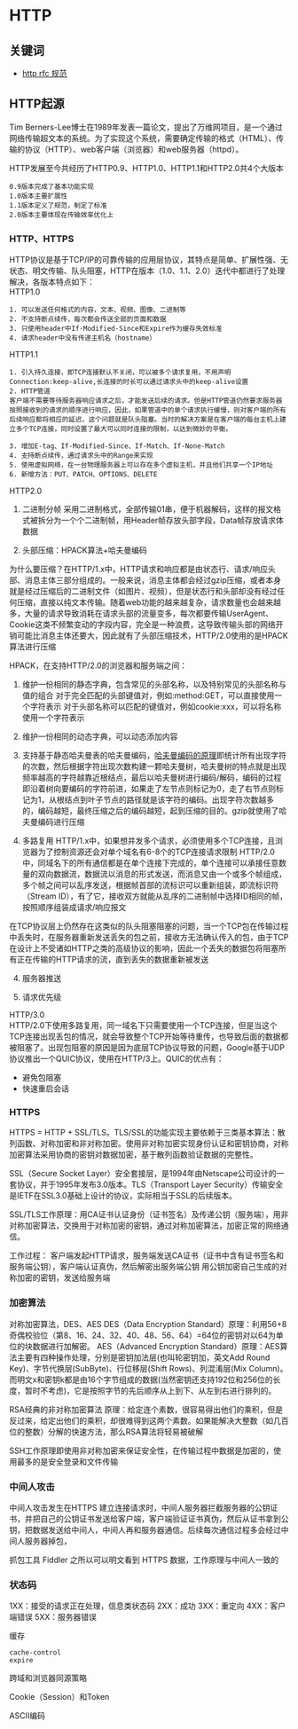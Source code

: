 # HTTP

## 关键词
- [http rfc 规范](https://developer.mozilla.org/zh-CN/docs/Web/HTTP/Resources_and_specifications)

## HTTP起源
Tim Berners-Lee博士在1989年发表一篇论文，提出了万维网项目，是一个通过网络传输超文本的系统。为了实现这个系统，需要确定传输的格式（HTML）、传输的协议（HTTP）、web客户端（浏览器）和web服务器（httpd）。

HTTP发展至今共经历了HTTP0.9、HTTP1.0、HTTP1.1和HTTP2.0共4个大版本
```
0.9版本完成了基本功能实现
1.0版本主要扩展性
1.1版本定义了规范，制定了标准
2.0版本主要体现在传输效率优化上
```
### HTTP、HTTPS

HTTP协议是基于TCP/IP的可靠传输的应用层协议，其特点是简单、扩展性强、无状态、明文传输、队头阻塞，HTTP在版本（1.0、1.1、2.0）迭代中都进行了处理解决，各版本特点如下：  
HTTP1.0
```
1. 可以发送任何格式的内容，文本、视频、图像、二进制等
2. 不支持断点续传，每次都会传送全部的页面和数据
3. 只使用header中If-Modified-Since和Expire作为缓存失效标准
4. 请求header中没有传递主机名（hostname）
```

HTTP1.1
```
1. 引入持久连接，即TCP连接默认不关闭，可以被多个请求复用，不用声明Connection:keep-alive,长连接的时长可以通过请求头中的keep-alive设置
2. HTTP管道
客户端不需要等待服务器响应请求之后，才能发送后续的请求。但是HTTP管道仍然要求服务器按照接收到的请求的顺序进行响应，因此，如果管道中的单个请求执行缓慢，则对客户端的所有后续响应都将相应的延迟，这个问题就是队头阻塞。当时的解决方案是在客户端的每台主机上建立多个TCP连接，同时设置了最大可以同时连接的限制，以达到微妙的平衡。

3. 增加E-tag、If-Modified-Since、If-Match、If-None-Match
4. 支持断点续传，通过请求头中的Range来实现
5. 使用虚拟网络，在一台物理服务器上可以存在多个虚拟主机，并且他们共享一个IP地址
6. 新增方法：PUT、PATCH、OPTIONS、DELETE
```

HTTP2.0
1. 二进制分帧
采用二进制格式，全部传输01串，便于机器解码，这样的报文格式被拆分为一个个二进制帧，用Header帧存放头部字段，Data帧存放请求体数据

2. 头部压缩：HPACK算法+哈夫曼编码

为什么要压缩？在HTTP/1.x中，HTTP请求和响应都是由状态行、请求/响应头部、消息主体三部分组成的。一般来说，消息主体都会经过gzip压缩，或者本身就是经过压缩后的二进制文件（如图片、视频），但是状态行和头部却没有经过任何压缩，直接以纯文本传输。随着web功能的越来越复杂，请求数量也会越来越多，大量的请求导致消耗在请求头部的流量变多，每次都要传输UserAgent、Cookie这类不频繁变动的字段内容，完全是一种浪费，这导致传输头部的网络开销可能比消息主体还要大，因此就有了头部压缩技术，HTTP/2.0使用的是HPACK算法进行压缩

HPACK，在支持HTTP/2.0的浏览器和服务端之间：
  1. 维护一份相同的静态字典，包含常见的头部名称，以及特别常见的头部名称与值的组合
    对于完全匹配的头部键值对，例如:method:GET，可以直接使用一个字符表示
    对于头部名称可以匹配的键值对，例如cookie:xxx，可以将名称使用一个字符表示
  2. 维护一份相同的动态字典，可以动态添加内容
  3. 支持基于静态哈夫曼表的哈夫曼编码，[哈夫曼编码的原理](https://zhuanlan.zhihu.com/p/390459645)即统计所有出现字符的次数，然后根据字符出现次数构建一颗哈夫曼树，哈夫曼树的特点就是出现频率越高的字符越靠近根结点，最后以哈夫曼树进行编码/解码，编码的过程即沿着树向要编码的字符前进，如果走了左节点则标记为0，走了右节点则标记为1，从根结点到叶子节点的路径就是该字符的编码。出现字符次数越多的，编码越短，最终压缩之后的编码越短，起到压缩的目的。gzip就使用了哈夫曼编码进行压缩


3. 多路复用
  HTTP/1.x中，如果想并发多个请求，必须使用多个TCP连接，且浏览器为了控制资源还会对单个域名有6-8个的TCP连接请求限制
  HTTP/2.0中，同域名下的所有通信都是在单个连接下完成的，单个连接可以承接任意数量的双向数据流，数据流以消息的形式发送，而消息又由一个或多个帧组成，多个帧之间可以乱序发送，根据帧首部的流标识可以重新组装，即流标识符（Stream ID），有了它，接收双方就能从乱序的二进制帧中选择ID相同的帧，按照顺序组装成请求/响应报文

  在TCP协议层上仍然存在这类似的队头阻塞阻塞的问题，当一个TCP包在传输过程中丢失时，在服务器重新发送丢失的包之前，接收方无法确认传入的包，由于TCP在设计上不受诸如HTTP之类的高级协议的影响，因此一个丢失的数据包将阻塞所有正在传输的HTTP请求的流，直到丢失的数据重新被发送

4. 服务器推送

5. 请求优先级

HTTP/3.0  
HTTP/2.0下使用多路复用，同一域名下只需要使用一个TCP连接，但是当这个TCP连接出现丢包的情况，就会导致整个TCP开始等待重传，也导致后面的数据都被阻塞了。出现包阻塞的原因是因为底层TCP协议导致的问题，Google基于UDP协议推出一个QUIC协议，使用在HTTP/3上。QUIC的优点有：

- 避免包阻塞
- 快速重启会话

### HTTPS
HTTPS = HTTP + SSL/TLS。TLS/SSL的功能实现主要依赖于三类基本算法：散列函数、对称加密和非对称加密。使用非对称加密实现身份认证和密钥协商，对称加密算法采用协商的密钥对数据加密，基于散列函数验证数据的完整性。

SSL（Secure Socket Layer）安全套接层，是1994年由Netscape公司设计的一套协议，并于1995年发布3.0版本。TLS（Transport Layer Security）传输安全是IETF在SSL3.0基础上设计的协议，实际相当于SSL的后续版本。

SSL/TLS工作原理：用CA证书认证身份（证书签名）及传递公钥（服务端），用非对称加密算法，交换用于对称加密的密钥，通过对称加密算法，加密正常的网络通信。

工作过程： 
客户端发起HTTP请求，服务端发送CA证书（证书中含有证书签名和服务端公钥），客户端认证真伪，然后解密出服务端公钥
用公钥加密自己生成的对称加密的密钥，发送给服务端

### 加密算法

对称加密算法，DES、AES
DES（Data Encryption Standard）原理：利用56+8奇偶校验位（第8、16、24、32、40、48、56、64）=64位的密钥对以64为单位的块数据进行加解密。
AES（Advanced Encryption Standard）原理：AES算法主要有四种操作处理，分别是密钥加法层(也叫轮密钥加，英文Add Round Key)、字节代换层(SubByte)、行位移层(Shift Rows)、列混淆层(Mix Column)。而明文x和密钥k都是由16个字节组成的数据(当然密钥还支持192位和256位的长度，暂时不考虑)，它是按照字节的先后顺序从上到下、从左到右进行排列的。

RSA经典的非对称加密算法
原理：给定连个素数，很容易得出他们的乘积，但是反过来，给定出他们的乘积，却很难得到这两个素数。如果能解决大整数（如几百位的整数）分解的快速方法，那么RSA算法将轻易被破解

SSH工作原理即使用非对称加密来保证安全性，在传输过程中数据是加密的，使用最多的是安全登录和文件传输

### 中间人攻击
中间人攻击发生在HTTPS 建立连接请求时，中间人服务器拦截服务器的公钥证书，并把自己的公钥证书发送给客户端，客户端验证证书真伪，然后从证书拿到公钥，把数据发送给中间人，中间人再和服务器通信。后续每次通信过程多会经过中间人服务器掉包，


抓包工具 Fiddler 之所以可以明文看到 HTTPS 数据，工作原理与中间人一致的

### 状态码

1XX：接受的请求正在处理，信息类状态码
2XX：成功
3XX：重定向
4XX：客户端错误
5XX：服务器错误

缓存
```
cache-control
expire
```

跨域和浏览器同源策略

Cookie（Session）和Token

ASCII编码

